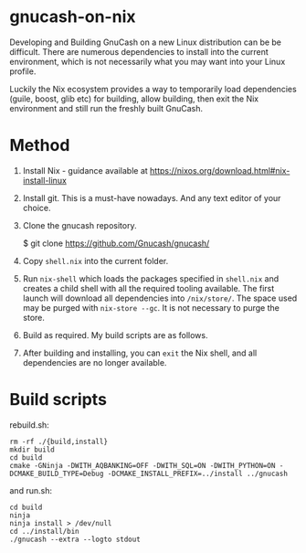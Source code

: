 # gnucash-on-nix

Developing and Building GnuCash on a new Linux distribution can be be
difficult. There are numerous dependencies to install into the current
environment, which is not necessarily what you may want into your
Linux profile.

Luckily the Nix ecosystem provides a way to temporarily load
dependencies (guile, boost, glib etc) for building, allow building,
then exit the Nix environment and still run the freshly built GnuCash.

# Method

1. Install Nix - guidance available at
https://nixos.org/download.html#nix-install-linux

2. Install git. This is a must-have nowadays. And any text editor of
your choice.

3. Clone the gnucash repository.

    $ git clone https://github.com/Gnucash/gnucash/

4. Copy `shell.nix` into the current folder.

5. Run `nix-shell` which loads the packages specified in `shell.nix`
and creates a child shell with all the required tooling available. The
first launch will download all dependencies into `/nix/store/`. The
space used may be purged with `nix-store --gc`. It is not necessary to
purge the store.

6. Build as required. My build scripts are as follows.

7. After building and installing, you can `exit` the Nix shell, and
all dependencies are no longer available.

# Build scripts

rebuild.sh:
```
rm -rf ./{build,install}
mkdir build
cd build
cmake -GNinja -DWITH_AQBANKING=OFF -DWITH_SQL=ON -DWITH_PYTHON=ON -DCMAKE_BUILD_TYPE=Debug -DCMAKE_INSTALL_PREFIX=../install ../gnucash
```

and run.sh:
```
cd build
ninja
ninja install > /dev/null
cd ../install/bin
./gnucash --extra --logto stdout
```

